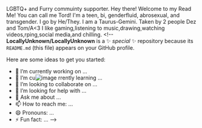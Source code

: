 LGBTQ+ and Furry commuinty supporter.
Hey there! Welcome to my Read Me!
You can call me Tord!
I'm a teen, bi, genderfluid, abrosexual, and transgender.
I go by He/They. I am a Taurus-Gemini.
Taken by 2 people Dez and Tom/A<3
I like gaming,listening to music,drawing,watching videos,rping,social media,and chilling.
[
](https://www.google.com/url?sa=i&url=https%3A%2F%2Ftenor.com%2Fsearch%2Fcome-here-gifs&psig=AOvVaw0XCfcqklcZVPq_qFWd7aDT&ust=1704715745843000&source=images&cd=vfe&opi=89978449&ved=0CBEQjRxqFwoTCMCv3defy4MDFQAAAAAdAAAAABAQ)<!--
**LocallyUnknown/LocallyUnknown** is a ✨ _special_ ✨ repository because its `README.md` (this file) appears on your GitHub profile.

Here are some ideas to get you started:

- 🔭 I’m currently working on ...
- 🌱 I’m cu![image](https://github.com/LocallyUnknown/LocallyUnknown/assets/155686196/021c605c-fd9a-4662-903e-f040f85a3ba0)
rrently learning ...
- 👯 I’m looking to collaborate on ...
- 🤔 I’m looking for help with ...
- 💬 Ask me about ...
- 📫 How to reach me: ...
- 😄 Pronouns: ...
- ⚡ Fun fact: ...
-->
